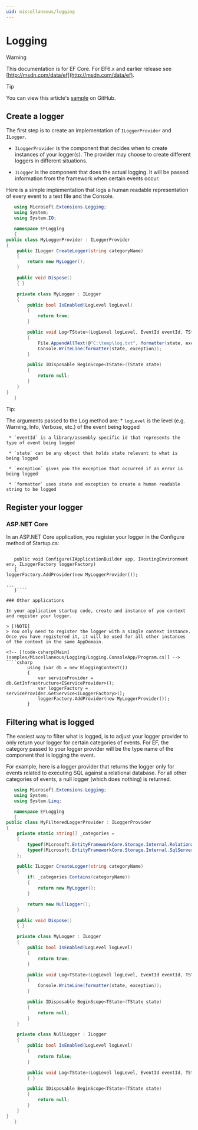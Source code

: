 ```yaml
---
uid: miscellaneous/logging
---
```

# Logging

> [!WARNING]
> This documentation is for EF Core. For EF6.x and earlier release see [http://msdn.com/data/ef](http://msdn.com/data/ef).

> [!TIP]
> You can view this article's [sample](https://github.com/aspnet/EntityFramework.Docs/tree/master/samples/Miscellaneous/Logging) on GitHub.

## Create a logger

The first step is to create an implementation of `ILoggerProvider` and `ILogger`.
* `ILoggerProvider` is the component that decides when to create instances of your logger(s). The provider may choose to create different loggers in different situations.

* `ILogger` is the component that does the actual logging. It will be passed information from the framework when certain events occur.

Here is a simple implementation that logs a human readable representation of every event to a text file and the Console.

<!-- [!code-csharp[Main](samples/Miscellaneous/Logging/Logging/MyLoggerProvider.cs)] -->
````csharp
   using Microsoft.Extensions.Logging;
   using System;
   using System.IO;

   namespace EFLogging
   {
public class MyLoggerProvider : ILoggerProvider
{
    public ILogger CreateLogger(string categoryName)
    {
        return new MyLogger();
    }

    public void Dispose()
    { }

    private class MyLogger : ILogger
    {
        public bool IsEnabled(LogLevel logLevel)
        {
            return true;
        }

        public void Log<TState>(LogLevel logLevel, EventId eventId, TState state, Exception exception, Func<TState, Exception, string> formatter)
        {
            File.AppendAllText(@"C:\temp\log.txt", formatter(state, exception));
            Console.WriteLine(formatter(state, exception));
        }

        public IDisposable BeginScope<TState>(TState state)
        {
            return null;
        }
    } 
}
   }
````

Tip:

  The arguments passed to the Log method are:
     * `logLevel` is the level (e.g. Warning, Info, Verbose, etc.) of the event being logged

     * `eventId` is a library/assembly specific id that represents the type of event being logged

     * `state` can be any object that holds state relevant to what is being logged

     * `exception` gives you the exception that occurred if an error is being logged

     * `formatter` uses state and exception to create a human readable string to be logged

## Register your logger

### ASP.NET Core

In an ASP.NET Core application, you register your logger in the Configure method of Startup.cs:

<!-- literal_block"ids  "classes  "xml:space": "preserve", "backrefs  "dupnames  "names": [] -->
````

   public void Configure(IApplicationBuilder app, IHostingEnvironment env, ILoggerFactory loggerFactory)
   {
loggerFactory.AddProvider(new MyLoggerProvider());

...
   }````

### Other applications

In your application startup code, create and instance of you context and register your logger.

> [!NOTE]
> You only need to register the logger with a single context instance. Once you have registered it, it will be used for all other instances of the context in the same AppDomain.

<!-- [!code-csharp[Main](samples/Miscellaneous/Logging/Logging.ConsoleApp/Program.cs)] -->
````csharp
        using (var db = new BloggingContext())
        {
            var serviceProvider = db.GetInfrastructure<IServiceProvider>();
            var loggerFactory = serviceProvider.GetService<ILoggerFactory>();
            loggerFactory.AddProvider(new MyLoggerProvider());
        }
````

## Filtering what is logged

The easiest way to filter what is logged, is to adjust your logger provider to only return your logger for certain categories of events. For EF, the category passed to your logger provider will be the type name of the component that is logging the event.

For example, here is a logger provider that returns the logger only for events related to executing SQL against a relational database. For all other categories of events, a null logger (which does nothing) is returned.

<!-- [!code-csharp[Main](samples/Miscellaneous/Logging/Logging/MyFilteredLoggerProvider.cs?highlight=9,10,11,12,13,17,18,19,20,21,22)] -->
````csharp
   using Microsoft.Extensions.Logging;
   using System;
   using System.Linq;

   namespace EFLogging
   {
public class MyFilteredLoggerProvider : ILoggerProvider
{
    private static string[] _categories =
    {
        typeof(Microsoft.EntityFrameworkCore.Storage.Internal.RelationalCommandBuilderFactory).FullName,
        typeof(Microsoft.EntityFrameworkCore.Storage.Internal.SqlServerConnection).FullName
    };

    public ILogger CreateLogger(string categoryName)
    {
        if( _categories.Contains(categoryName))
        {
            return new MyLogger();
        }

        return new NullLogger();
    }

    public void Dispose()
    { }

    private class MyLogger : ILogger
    {
        public bool IsEnabled(LogLevel logLevel)
        {
            return true;
        }

        public void Log<TState>(LogLevel logLevel, EventId eventId, TState state, Exception exception, Func<TState, Exception, string> formatter)
        {
            Console.WriteLine(formatter(state, exception));
        }

        public IDisposable BeginScope<TState>(TState state)
        {
            return null;
        }
    }

    private class NullLogger : ILogger
    {
        public bool IsEnabled(LogLevel logLevel)
        {
            return false;
        }

        public void Log<TState>(LogLevel logLevel, EventId eventId, TState state, Exception exception, Func<TState, Exception, string> formatter)
        { }

        public IDisposable BeginScope<TState>(TState state)
        {
            return null;
        }
    }
}
   }
````
